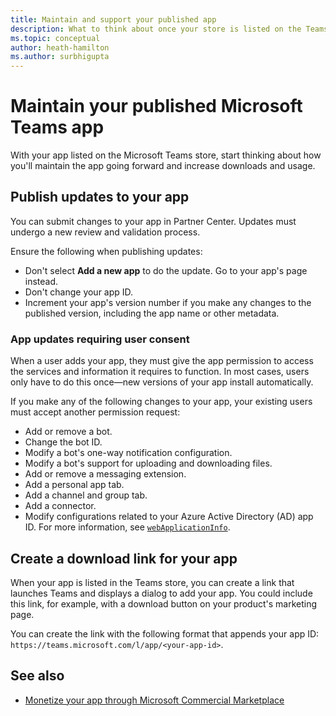 ```yaml
---
title: Maintain and support your published app
description: What to think about once your store is listed on the Teams store and AppSource.
ms.topic: conceptual
author: heath-hamilton
ms.author: surbhigupta
---
```

# Maintain your published Microsoft Teams app

With your app listed on the Microsoft Teams store, start thinking about how you'll maintain the app going forward and increase downloads and usage.

## Publish updates to your app

You can submit changes to your app in Partner Center. Updates must undergo a new review and validation process.

Ensure the following when publishing updates:

* Don't select **Add a new app** to do the update. Go to your app's page instead.
* Don't change your app ID.
* Increment your app's version number if you make any changes to the published version, including the app name or other metadata.

### App updates requiring user consent

When a user adds your app, they must give the app permission to access the services and information it requires to function. In most cases, users only have to do this once&#8212;new versions of your app install automatically.

If you make any of the following changes to your app, your existing users must accept another permission request:

* Add or remove a bot.
* Change the bot ID.
* Modify a bot's one-way notification configuration.
* Modify a bot's support for uploading and downloading files.
* Add or remove a messaging extension.
* Add a personal app tab.
* Add a channel and group tab.
* Add a connector.
* Modify configurations related to your Azure Active Directory (AD) app ID. For more information, see [`webApplicationInfo`](~/resources/schema/manifest-schema.md#webapplicationinfo).

## Create a download link for your app

When your app is listed in the Teams store, you can create a link that launches Teams and displays a dialog to add your app. You could include this link, for example, with a download button on your product's marketing page.

You can create the link with the following format that appends your app ID: `https://teams.microsoft.com/l/app/<your-app-id>`.

## See also

* [Monetize your app through Microsoft Commercial Marketplace](/office/dev/store/monetize-addins-through-microsoft-commercial-marketplace)
